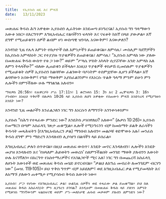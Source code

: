 ```yaml
---
title:  የኢየሱስ ዘዴ እና ምላሽ
date:   13/11/2023
---
```


መጽሐፍ ቅዱስ ሕግ አዋቂው ኢየሱስን ሊፈትነው እንደመጣ ይነግረናል፤ ኢየሱስ ግን ዓላማውን አውቆ ነበር። በእርግጥም እግዚአብሔር የልባችንን ፍላጎት እና ናፍቆት ከእኛ በላይ ያውቃል። እኛ ደግሞ የሚጠይቁንን ሰዎች ልብም ሆነ ውስጣዊ ዝንባሌ አናውቅም፤ እናውቃለን?

አንዳንድ ጊዜ የሌላ እምነት ተከታዮች ስለ እምነታችን ይጠይቁናል። ለምሳሌ፣ ሙስሊም ጓደኞቻችን ከኢየሱስ አምላክነት ጋር የተያያዙ ጥያቄዎችን ይጠይቁናል፣ ለምሳሌ፣ “ኢየሱስ አምላክ ነው ያለው በመጽሐፍ ቅዱስ ውስጥ የቱ ጋ ነው?” ወይም “ሥላሴ ሦስት አካላት ሲኖሯቸው አንድ አምላክ አለ ለምን ትላላችሁ?” ብለው ሊጠይቁን ይችላሉ። እነዚህ ጥያቄዎች ቀስቃሽ ቢመስሉም ጥያቄዎችን የሚጠይቁት ሰዎች ኢየሱስን ከልባቸው ፈልገውት ባዶነትም ተሰምቷቸው ሊሆን ይችላል። እኛ ልባቸውን አናውቅም፤ የግድ ማወቅም አያስፈልገንም። የእነርሱ ጥልቅ ዓላማ ምንም ይሁን ምን ሌሎችን በምንችለው ሁሉ ማገልገል አለብን።

`ማቴዎስ 26:56ን፣ የሐዋርያት ሥራ 17:11ን፣ 1 ቆሮንቶስ 15: 3ን እና 2 ጢሞቴዎስ 3: 16ን ያንብቡ። እነዚህ ጥቅሶች በሉቃስ 10፡26 ላይ ኢየሱስ ለህግ አዋቂው የሰጠውን ምላሽ እንድንረዳ የሚያግዙን እንዴት ነው?`

አንዳንድ ጊዜ መልሶችን እንፈልጋለን ነገር ግን እነርሱን ለማግኘት አንንቀሳቀስም።

ኢየሱስ “በሕግ የተጻፈው ምንድር ነው? እንዴትስ ታነበዋለህ? አለው።” (ሉቃስ 10:26)። ኢየሱስ የመማርን በጣም አስፈላጊ ገጽታ ጠቁሟል። ሌሎች የሚነግሩንን ብቻ ከመስማት ይልቅ ለራሳችን ቅዱሳት መጻሕፍትን (የእግዚአብሔርን ቃል) ማንበብ አለብን። መልሶቹ ቀድሞውኑ አሉ፤ መንፈስ ቅዱስ ደግሞ ምን ማድረግ እንዳለብን ሊያሳየን በልባችን ላይ ይሰራል።

እግዚአብሔር ቃሉን ሰጥቶናል። በዚህ መጽሐፍ ውስጥ፣ እንዴት መኖር እንዳለብን፣ ሌሎችን እንዴት መያዝ እንዳለብን እና ‘የዘላለም ሕይወትን መወረስ’ ስለምንችልበት መንገድ ማወቅ ያለብንን እውነት ሁሉ እናገኛለን። በእርግጥ የአስተማሪዎችና የአገልጋዮች ሚና አለ፤ ነገር ግን በመጨረሻ አስፈላጊ ለሆኑት እውነቶች ወደ መጽሐፍ ቅዱስ መሄድ ይኖርብናል። “ቃልህ ለእግሬ መብራት ለመንገዴም ብርሃን ነው” (መዝ. 119፡105)። ይህ ጥቅስ ግጥም ብቻ አይደለም፤ ወደ እግዚአብሔር ቃል የሚያመላክት እና ለአማኙ ያለውን ጠቀሜታ የሚያሳስብ ቅዱስ እውነት ነው።

`ኢየሱስ፣ ሥጋ የሆነው የእግዚአብሔር ቃል፣ ሁልጊዜ ሰዎችን ወደ ተጻፈው ቃል ይጠቁማል። ይህ ስለ መጽሐፍ ቅዱስ አስፈላጊነት ምን ሊነግረን ይገባል? እንዲሁም በመጽሐፍ ቅዱስ ላይ ያለንን እምነት የሚቀንስ ማንኛውንም ፍልስፍናዊ ወይም ሥነ-መለኮታዊ ሐሳብ መቃወም ያለብን ለምንድን ነው?`